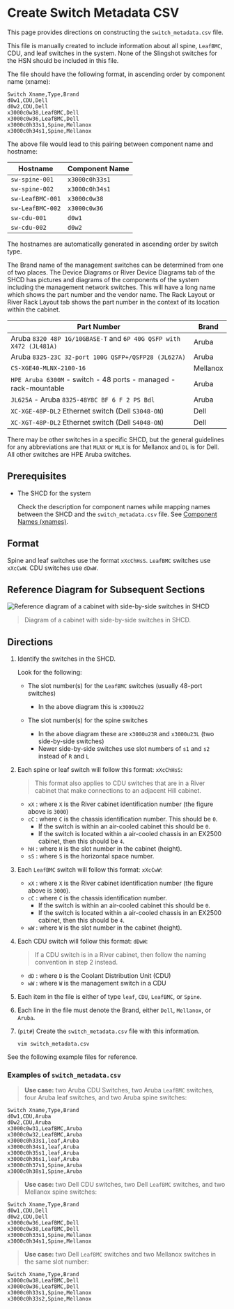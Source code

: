 # Create Switch Metadata CSV

This page provides directions on constructing the `switch_metadata.csv` file.

This file is manually created to include information about all spine, `LeafBMC`, CDU, and leaf switches in the system.
None of the Slingshot switches for the HSN should be included in this file.

The file should have the following format, in ascending order by component name (xname):

```csv
Switch Xname,Type,Brand
d0w1,CDU,Dell
d0w2,CDU,Dell
x3000c0w38,LeafBMC,Dell
x3000c0w36,LeafBMC,Dell
x3000c0h33s1,Spine,Mellanox
x3000c0h34s1,Spine,Mellanox
```

The above file would lead to this pairing between component name and hostname:

| Hostname | Component Name |
| --------- | -------------- |
| `sw-spine-001` | `x3000c0h33s1` |
| `sw-spine-002` | `x3000c0h34s1` |
| `sw-LeafBMC-001` | `x3000c0w38` |
| `sw-LeafBMC-002` | `x3000c0w36` |
| `sw-cdu-001` | `d0w1` |
| `sw-cdu-002` | `d0w2` |

The hostnames are automatically generated in ascending order by switch type.

The Brand name of the management switches can be determined from one of two places.
The Device Diagrams or River Device Diagrams tab of the SHCD has pictures and diagrams of the components of the system including the management network switches.
This will have a long name which shows the part number and the vendor name. The Rack Layout or River Rack Layout tab shows the part number in the context of its location within the cabinet.

| Part Number | Brand |
| ----------- | ----- |
| Aruba `8320 48P 1G/10GBASE-T` and `6P 40G QSFP with X472 (JL481A)` | Aruba |
| Aruba `8325-23C 32-port 100G QSFP+/QSFP28 (JL627A)` | Aruba |
| `CS-XGE40-MLNX-2100-16` | Mellanox |
| `HPE Aruba 6300M` - switch - 48 ports - managed - rack-mountable | Aruba |
| `JL625A` - Aruba `8325-48Y8C BF 6 F 2 PS Bdl` | Aruba |
| `XC-XGE-48P-DL2` Ethernet switch (Dell `S3048-ON`) | Dell |
| `XC-XGT-48P-DL2` Ethernet switch (Dell `S4048-ON`) | Dell |

There may be other switches in a specific SHCD, but the general guidelines for any abbreviations are that `MLNX` or `MLX` is for Mellanox and `DL` is for Dell.
All other switches are HPE Aruba switches.

## Prerequisites

- The SHCD for the system

    Check the description for component names while mapping names between the SHCD and the `switch_metadata.csv` file.
    See [Component Names (xnames)](../operations/Component_Names_xnames.md).

## Format

Spine and leaf switches use the format `xXcChHsS`. `LeafBMC` switches use `xXcCwW`. CDU switches use `dDwW`.

## Reference Diagram for Subsequent Sections

   ![Reference diagram of a cabinet with side-by-side switches in SHCD](../img/shcd-rack-example.png)
   > Diagram of a cabinet with side-by-side switches in SHCD.

## Directions

1. Identify the switches in the SHCD.

    Look for the following:

    - The slot number(s) for the `LeafBMC` switches (usually 48-port switches)

        - In the above diagram this is `x3000u22`

    - The slot number(s) for the spine switches

        - In the above diagram these are `x3000u23R` and `x3000u23L` (two side-by-side switches)
        - Newer side-by-side switches use slot numbers of `s1` and `s2` instead of `R` and `L`

2. Each spine or leaf switch will follow this format: `xXcChHsS`:

    > This format also applies to CDU switches that are in a River cabinet that make connections to an adjacent Hill cabinet.
    - `xX` : where `X` is the River cabinet identification number (the figure above is `3000`)
    - `cC` : where `C` is the chassis identification number. This should be `0`.
      - If the switch is within an air-cooled cabinet this should be `0`.
      - If the switch is located within a air-cooled chassis in an EX2500 cabinet, then this should be `4`.
    - `hH` : where `H` is the slot number in the cabinet (height).
    - `sS` : where `S` is the horizontal space number.

3. Each `LeafBMC` switch will follow this format: `xXcCwW`:

    - `xX` : where `X` is the River cabinet identification number (the figure above is `3000`).
    - `cC` : where `C` is the chassis identification number.
      - If the switch is within an air-cooled cabinet this should be `0`.
      - If the switch is located within a air-cooled chassis in an EX2500 cabinet, then this should be `4`.
    - `wW` : where `W` is the slot number in the cabinet (height).

4. Each CDU switch will follow this format: `dDwW`:

    > If a CDU switch is in a River cabinet, then follow the naming convention in step 2 instead.
    - `dD` : where `D` is the Coolant Distribution Unit (CDU)
    - `wW` : where `W` is the management switch in a CDU

5. Each item in the file is either of type `leaf`, `CDU`, `LeafBMC`, or `Spine`.

6. Each line in the file must denote the Brand, either `Dell`, `Mellanox`, or `Aruba`.

7. (`pit#`) Create the `switch_metadata.csv` file with this information.

   ```console
   vim switch_metadata.csv
   ```

See the following example files for reference.

### Examples of `switch_metadata.csv`

> __Use case:__ two Aruba CDU Switches, two Aruba `LeafBMC` switches, four Aruba leaf switches, and two Aruba spine switches:

```csv
Switch Xname,Type,Brand
d0w1,CDU,Aruba
d0w2,CDU,Aruba
x3000c0w31,LeafBMC,Aruba
x3000c0w32,LeafBMC,Aruba
x3000c0h33s1,leaf,Aruba
x3000c0h34s1,leaf,Aruba
x3000c0h35s1,leaf,Aruba
x3000c0h36s1,leaf,Aruba
x3000c0h37s1,Spine,Aruba
x3000c0h38s1,Spine,Aruba
```

> __Use case:__ two Dell CDU switches, two Dell `LeafBMC` switches, and two Mellanox spine switches:

```csv
Switch Xname,Type,Brand
d0w1,CDU,Dell
d0w2,CDU,Dell
x3000c0w36,LeafBMC,Dell
x3000c0w38,LeafBMC,Dell
x3000c0h33s1,Spine,Mellanox
x3000c0h34s1,Spine,Mellanox
```

> __Use case:__ two Dell `LeafBMC` switches and two Mellanox switches in the same slot number:

```csv
Switch Xname,Type,Brand
x3000c0w38,LeafBMC,Dell
x3000c0w36,LeafBMC,Dell
x3000c0h33s1,Spine,Mellanox
x3000c0h33s2,Spine,Mellanox
```
